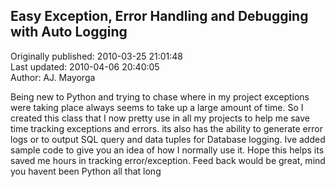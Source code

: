 ## Easy Exception, Error Handling and Debugging with Auto Logging  
Originally published: 2010-03-25 21:01:48  
Last updated: 2010-04-06 20:40:05  
Author: AJ. Mayorga  
  
Being new to Python and trying to chase where in my project exceptions were taking place always seems to take up a large amount of time. So I created this class that I now pretty use in all my projects to help me save time tracking exceptions and errors. its also has the ability to generate error logs or to output SQL query and data tuples for Database logging. Ive added sample code to give you an idea of how I normally use it. Hope this helps its saved me hours in tracking error/exception. Feed back would be great, mind you havent been Python all that long